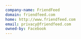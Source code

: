 ```yaml
---
company-name: FriendFeed
domain: friendfeed.com
home: http://www.friendfeed.com
email: privacy@friendfeed.com
owned-by: Facebook
---
```




